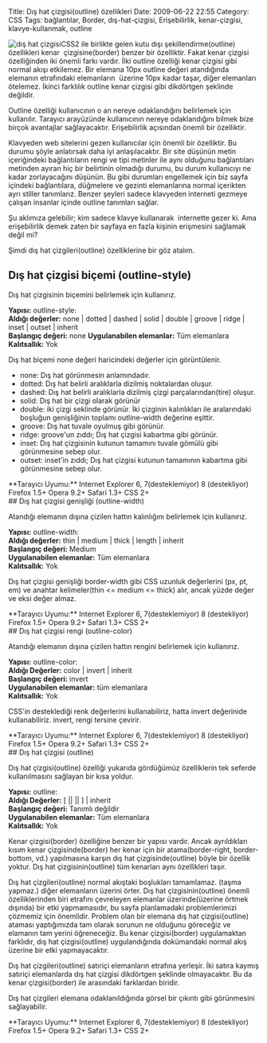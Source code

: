 Title: Dış hat çizgisi(outline) özellikleri
Date: 2009-06-22 22:55
Category: CSS
Tags: bağlantılar, Border, dış-hat-çizgisi, Erişebilirlik, kenar-çizgisi, klavye-kullanmak, outline

![dış hat çizgisi][]CSS2 ile birlikte gelen kutu dışı
şekillendirme(outline) özellikleri kenar  çizgisine(border) benzer bir
özelliktir. Fakat kenar çizgisi özelliğinden iki önemli farkı vardır.
İlki outline özelliği kenar çizgisi gibi normal akışı etkilemez. Bir
elemana 10px outline değeri atandığında elemanın etrafındaki
elemanların  üzerine 10px kadar taşar, diğer elemanları ötelemez. İkinci
farklılık outline kenar çizgisi gibi dikdörtgen şeklinde değildir.  

Outline özelliği kullanıcının o an nereye odaklandığını belirlemek için
kullanılır. Tarayıcı arayüzünde kullanıcının nereye odaklandığını bilmek
bize birçok avantajlar sağlayacaktır. Erişebilirlik açısından önemli bir
özelliktir. 

Klavyeden web sitelerini gezen kullanıcılar için önemli bir özelliktir.
Bu durumu şöyle anlatırsak daha iyi anlaşılacaktır. Bir site düşünün
metin içeriğindeki bağlantıların rengi ve tipi metinler ile aynı
olduğunu bağlantıları metinden ayıran hiç bir belirtinin olmadığı
durumu, bu durum kullanıcıyı ne kadar zorlayacağını düşünün. Bu gibi
durumları engellemek için biz sayfa içindeki bağlantılara, düğmelere ve
gezinti elemanlarına normal içerikten ayrı stiller tanımlarız. Benzer
şeyleri sadece klavyeden interneti gezmeye çalışan insanlar içinde
outline tanımları sağlar.

Şu aklımıza gelebilir; kim sadece klavye kullanarak  internette gezer
ki. Ama erişebilirlik demek zaten bir sayfaya en fazla kişinin
erişmesini sağlamak değil mi?

Şimdi dış hat çizgileri(outline) özelliklerine bir göz atalım.

## Dış hat çizgisi biçemi (outline-style)

Dış hat çizgisinin biçemini belirlemek için kullanırız.

**Yapısı:** outline-style: <deger>  
**Aldığı değerler:** none | dotted | dashed | solid | double | groove |
ridge | inset | outset | inherit  
**Başlangıç değeri:** none **Uygulanabilen elemanlar:** Tüm elemanlara
**Kalıtsallık:** Yok

Dış hat biçemi none değeri haricindeki değerler için görüntülenir.

-   none: Dış hat görünmesin anlamındadır.
-   dotted: Dış hat belirli aralıklarla dizilmiş noktalardan oluşur.
-   dashed: Dış hat belirli aralıklarla dizilmiş çizgi
    parçalarından(tire) oluşur.
-   solid: Dış hat bir çizgi olarak görünür
-   double: iki çizgi seklinde görünür. İki çizginin kalınlıkları ile
    aralarındaki boşluğun genişliğinin toplamı outline-width değerine
    eşittir.
-   groove: Dış hat tuvale oyulmuş gibi görünür.
-   ridge: groove'un zıddı; Dış hat çizgisi kabartma gibi görünür.
-   inset: Dış hat çizgisinin kutunun tamamını tuvale gömülü gibi
    görünmesine sebep olur.
-   outset: inset'in zıddı; Dış hat çizgisi kutunun tamamının kabartma
    gibi görünmesine sebep olur.

<div class="tarayiciuyum">
**Tarayıcı Uyumu:**  
Internet Explorer 6, 7(desteklemiyor) 8 (destekliyor)  
Firefox 1.5+  
Opera 9.2+  
Safari 1.3+  
CSS 2+

</div>
## Dış hat çizgisi genişliği (outline-width)

Atandığı elemanın dışına çizilen hattın kalınlığını belirlemek için
kullanırız.

**Yapısı:** outline-width: <deger>  
**Aldığı değerler:** thin | medium | thick | length | inherit  
**Başlangıç değeri:** Medium  
**Uygulanabilen elemanlar:** Tüm elemanlara  
**Kalıtsallık:** Yok

Dış hat çizgisi genişliği border-width gibi CSS uzunluk değerlerini (px,
pt, em) ve anahtar kelimeler(thin <= medium <= thick) alır, ancak
yüzde değer ve eksi değer almaz.

<div class="tarayiciuyum">
**Tarayıcı Uyumu:**  
Internet Explorer 6, 7(desteklemiyor) 8 (destekliyor)  
Firefox 1.5+  
Opera 9.2+  
Safari 1.3+  
CSS 2+

</div>
## Dış hat çizgisi rengi (outline-color)

Atandığı elemanın dışına çizilen hattın rengini belirlemek için
kullanırız.

**Yapısı:** outline-color: <deger>  
**Aldığı Değerler:** color | invert | inherit  
**Başlangıç değeri:** invert  
**Uygulanabilen elemanlar:** tüm elemanlara  
**Kalıtsallık:** Yok

CSS'in desteklediği renk değerlerini kullanabiliriz, hatta invert
değerinide kullanabiliriz. invert, rengi tersine çevirir.

<div class="tarayiciuyum">
**Tarayıcı Uyumu:**  
Internet Explorer 6, 7(desteklemiyor) 8 (destekliyor)  
Firefox 1.5+  
Opera 9.2+  
Safari 1.3+  
CSS 2+

</div>
## Dış hat çizgisi (outline)

Dış hat çizgisi(outline) özelliği yukarıda gördüğümüz özelliklerin tek
seferde kullanılmasını sağlayan bir kısa yoldur.

**Yapısı:** outline: <deger>  
**Aldığı Değerler:** [ <outline-color> || <outline-style> || <outlinewidth>] | inherit  
**Başlangıç değeri:** Tanımlı değildir  
**Uygulanabilen elemanlar:** Tüm elemanlara  
**Kalıtsallık:** Yok

Kenar çizgisi(border) özelliğine benzer bir yapısı vardır. Ancak
ayrıldıkları kısım kenar çizgisinde(border) her kenar için bir
atama(border-right, border-bottom, vd.) yapılmasına karşın dış hat
çizgisinde(outline) böyle bir özellik yoktur. Dış hat
çizgisinin(outline) tüm kenarları aynı özellikleri taşır.

Dış hat çizgileri(outline) normal akıştaki boşlukları tamamlamaz. (taşma
yapmaz.) diğer elemanların üzerini örter. Dış hat çizgisinin(outline)
önemli özelliklerinden biri etrafını çevreleyen elemanlar
üzerinde(üzerine örtmek dışında) bir etki yapmamasıdır, bu sayfa
planlamadaki problemlerimizi çözmemiz için önemlidir. Problem olan bir
elemana dış hat çizgisi(outline) ataması yaptığımızda tam olarak sorunun
ne olduğunu göreceğiz ve elamanın tam yerini öğreneceğiz. Bu kenar
çizgisi(border) uygulamaktan farklıdır, dış hat çizgisi(outline)
uygulandığında dokümandaki normal akış üzerine bir etki yapmayacaktır.

Dış hat çizgileri(outline) satıriçi elemanların etrafına yerleşir. İki
satıra kaymış satıriçi elemanlarda dış hat çizgisi dikdörtgen şeklinde
olmayacaktır. Bu da kenar çizgisi(border) ile arasındaki farklardan
biridir.

Dış hat çizgileri elemana odaklanıldığında görsel bir çıkıntı gibi
görünmesini sağlayabilir.

<div class="tarayiciuyum">
**Tarayıcı Uyumu:**  
Internet Explorer 6, 7(desteklemiyor) 8 (destekliyor)  
Firefox 1.5+  
Opera 9.2+  
Safari 1.3+  
CSS 2+

</div>
</p>

  [dış hat çizgisi]: /images/dis_hat_cizgidi.gif
    "dış hat çizgisi"
